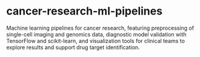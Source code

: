 # cancer-research-ml-pipelines
Machine learning pipelines for cancer research, featuring preprocessing of single-cell imaging and genomics data, diagnostic model validation with TensorFlow and scikit-learn, and visualization tools for clinical teams to explore results and support drug target identification.
